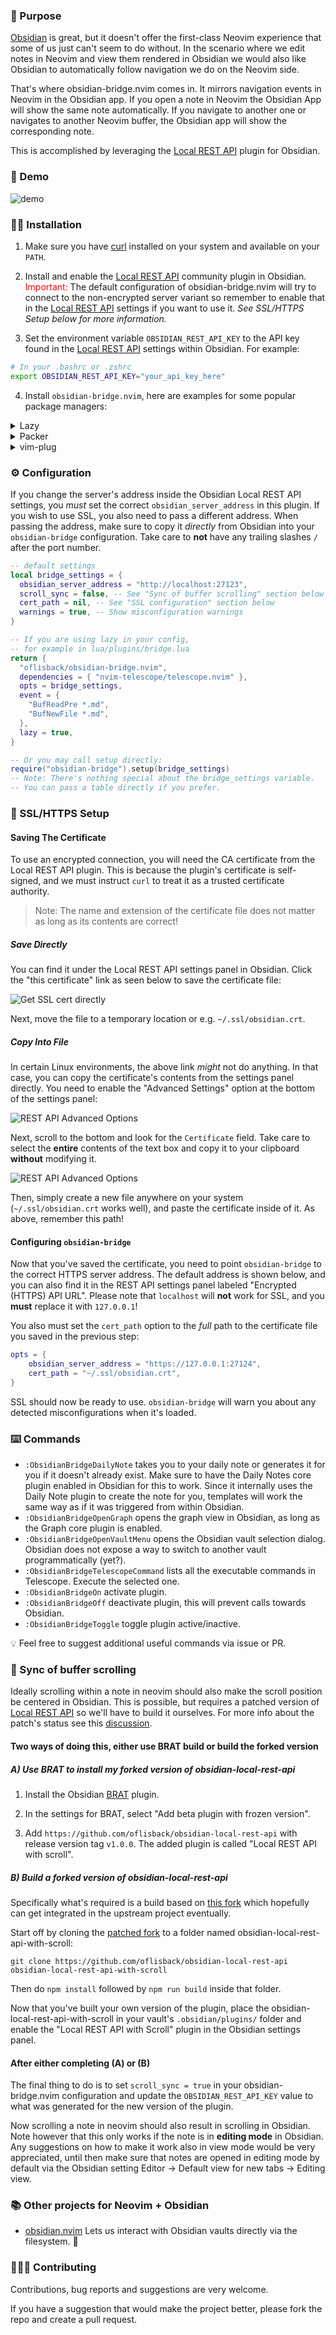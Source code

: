 ### :lotus_position: Purpose

[Obsidian](https://obsidian.md/) is great, but it doesn't offer the first-class Neovim experience that some of us just can't seem to do without. In the scenario where we edit notes in Neovim and view them rendered in Obsidian we would also like Obsidian to automatically follow navigation we do on the Neovim side.

That's where obsidian-bridge.nvim comes in. It mirrors navigation events in Neovim in the Obsidian app. If you open a note in Neovim the Obsidian App will show the same note automatically. If you navigate to another one or navigates to another Neovim buffer, the Obsidian app will show the corresponding note.

This is accomplished by leveraging the [Local REST API](https://github.com/coddingtonbear/obsidian-local-rest-api) plugin for Obsidian.

### :movie_camera: Demo

![demo](assets/obsidian-bridge.gif?raw=true)

### :mechanic: Installation

1. Make sure you have [curl](https://curl.se/) installed on your system and available on your `PATH`.

2. Install and enable the [Local REST API](https://github.com/coddingtonbear/obsidian-local-rest-api) community plugin in Obsidian. <span style="color: red;">Important:</span> The default configuration of obsidian-bridge.nvim will try to connect to the non-encrypted server variant so remember to enable that in the [Local REST API](https://github.com/coddingtonbear/obsidian-local-rest-api) settings if you want to use it. _See SSL/HTTPS Setup below for more information._

3. Set the environment variable `OBSIDIAN_REST_API_KEY` to the API key found in the [Local REST API](https://github.com/coddingtonbear/obsidian-local-rest-api) settings within Obsidian. For example:

```bash
# In your .bashrc or .zshrc
export OBSIDIAN_REST_API_KEY="your_api_key_here"
```

<!-- TODO: Add link to instructions for storing the key securely for users that commit their dotfiles to git. -->

4. Install `obsidian-bridge.nvim`, here are examples for some popular package managers:

<details>
  <summary>Lazy</summary>

```lua
{
  "oflisback/obsidian-bridge.nvim",
  opts = {
    -- your config here
  },
  event = {
    "BufReadPre *.md",
    "BufNewFile *.md",
  },
  lazy = true,
  dependencies = {
    "nvim-lua/plenary.nvim",
  },
}
```

</details>

<details>
  <summary>Packer</summary>

```lua
require('packer').startup(function()
    use {
      'oflisback/obsidian-bridge.nvim',
      requires = { "nvim-telescope/telescope.nvim" }
      config = function() require('obsidian-bridge').setup() end
      requires = {
        "nvim-lua/plenary.nvim",
      },
    }
end)
```

</details>

<details>
  <summary>vim-plug</summary>

```vim
Plug 'nvim-telescope/telescope.nvim'
Plug 'oflisback/obsidian-bridge.nvim'
  Plug 'nvim-lua/plenary.nvim'
```

</details>

### :gear: Configuration

If you change the server's address inside the Obsidian Local REST API settings, you _must_ set the correct `obsidian_server_address` in this plugin. If you wish to use SSL, you also need to pass a different address. When passing the address, make sure to copy it _directly_ from Obsidian into your `obsidian-bridge` configuration. Take care to **not** have any trailing slashes `/` after the port number.

```lua
-- default settings
local bridge_settings = {
  obsidian_server_address = "http://localhost:27123",
  scroll_sync = false, -- See "Sync of buffer scrolling" section below
  cert_path = nil, -- See "SSL configuration" section below
  warnings = true, -- Show misconfiguration warnings
}

-- If you are using lazy in your config,
-- for example in lua/plugins/bridge.lua
return {
  "oflisback/obsidian-bridge.nvim",
  dependencies = { "nvim-telescope/telescope.nvim" },
  opts = bridge_settings,
  event = {
    "BufReadPre *.md",
    "BufNewFile *.md",
  },
  lazy = true,
}

-- Or you may call setup directly:
require("obsidian-bridge").setup(bridge_settings)
-- Note: There's nothing special about the bridge_settings variable.
-- You can pass a table directly if you prefer.
```

### :key: SSL/HTTPS Setup

#### Saving The Certificate

To use an encrypted connection, you will need the CA certificate from the Local REST API plugin. This is because the plugin's certificate is self-signed, and we must instruct `curl` to treat it as a trusted certificate authority.

> Note: The name and extension of the certificate file does not matter as long as its contents are correct!

##### Save Directly

You can find it under the Local REST API settings panel in Obsidian. Click the "this certificate" link as seen below to save the certificate file:

![Get SSL cert directly](assets/cert-a.png)

Next, move the file to a temporary location or e.g. `~/.ssl/obsidian.crt`.

##### Copy Into File

In certain Linux environments, the above link _might_ not do anything. In that case, you can copy the certificate's contents from the settings panel directly. You need to enable the "Advanced Settings" option at the bottom of the settings panel:

![REST API Advanced Options](assets/cert-b-1.png)

Next, scroll to the bottom and look for the `Certificate` field. Take care to select the **entire** contents of the text box and copy it to your clipboard **without** modifying it.

![REST API Advanced Options](assets/cert-b-2.png)

Then, simply create a new file anywhere on your system (`~/.ssl/obsidian.crt` works well), and paste the certificate inside of it. As above, remember this path!

#### Configuring `obsidian-bridge`

Now that you've saved the certificate, you need to point `obsidian-bridge` to the correct HTTPS server address. The default address is shown below, and you can also find it in the REST API settings panel labeled "Encrypted (HTTPS) API URL". Please note that `localhost` will **not** work for SSL, and you **must** replace it with `127.0.0.1`!

You also must set the `cert_path` option to the _full_ path to the certificate file you saved in the previous step:

```lua
opts = {
    obsidian_server_address = "https://127.0.0.1:27124",
    cert_path = "~/.ssl/obsidian.crt",
}
```

SSL should now be ready to use. `obsidian-bridge` will warn you about any detected misconfigurations when it's loaded.

### :keyboard: Commands

- `:ObsidianBridgeDailyNote` takes you to your daily note or generates it for you if it doesn't already exist. Make sure to have the Daily Notes core plugin enabled in Obsidian for this to work. Since it internally uses the Daily Note plugin to create the note for you, templates will work the same way as if it was triggered from within Obsidian.
- `:ObsidianBridgeOpenGraph` opens the graph view in Obsidian, as long as the Graph core plugin is enabled.
- `:ObsidianBridgeOpenVaultMenu` opens the Obsidian vault selection dialog. Obsidian does not expose a way to switch to another vault programmatically (yet?).
- `:ObsidianBridgeTelescopeCommand` lists all the executable commands in Telescope. Execute the selected one.
- `:ObsidianBridgeOn` activate plugin.
- `:ObsidianBridgeOff` deactivate plugin, this will prevent calls towards Obsidian.
- `:ObsidianBridgeToggle` toggle plugin active/inactive.

:bulb: Feel free to suggest additional useful commands via issue or PR.

### :scroll: Sync of buffer scrolling

Ideally scrolling within a note in neovim should also make the scroll position be centered in Obsidian. This is possible, but requires a patched version of [Local REST API](https://github.com/coddingtonbear/obsidian-local-rest-api) so we'll have to build it ourselves. For more info about the patch's status see this [discussion](https://github.com/coddingtonbear/obsidian-local-rest-api/discussions/75).

#### Two ways of doing this, either use BRAT build or build the forked version

##### A) Use BRAT to install my forked version of obsidian-local-rest-api

1. Install the Obsidian [BRAT](https://github.com/TfTHacker/obsidian42-brat) plugin.

2. In the settings for BRAT, select "Add beta plugin with frozen version".

3. Add `https://github.com/oflisback/obsidian-local-rest-api` with release version tag `v1.0.0`. The added plugin is called "Local REST API with scroll".

##### B) Build a forked version of obsidian-local-rest-api

Specifically what's required is a build based on [this fork](https://github.com/coddingtonbear/obsidian-local-rest-api/compare/main...oflisback:obsidian-local-rest-api:main) which hopefully can get integrated in the upstream project eventually.

Start off by cloning the [patched fork](https://github.com/oflisback/obsidian-local-rest-api) to a folder named obsidian-local-rest-api-with-scroll:

```
git clone https://github.com/oflisback/obsidian-local-rest-api obsidian-local-rest-api-with-scroll
```

Then do `npm install` followed by `npm run build` inside that folder.

Now that you've built your own version of the plugin, place the obsidian-local-rest-api-with-scroll in your vault's `.obsidian/plugins/` folder and enable the "Local REST API with Scroll" plugin in the Obsidian settings panel.

#### After either completing (A) or (B)

The final thing to do is to set `scroll_sync = true` in your obsidian-bridge.nvim configuration and update the `OBSIDIAN_REST_API_KEY` value to what was generated for the new version of the plugin.

Now scrolling a note in neovim should also result in scrolling in Obsidian. Note however that this only works if the note is in <b>editing mode</b> in Obsidian. Any suggestions on how to make it work also in view mode would be very appreciated, until then make sure that notes are opened in editing mode by default via the Obsidian setting Editor -> Default view for new tabs -> Editing view.

### :books: Other projects for Neovim + Obsidian

- [obsidian.nvim](https://github.com/epwalsh/obsidian.nvim) Lets us interact with Obsidian vaults directly via the filesystem. :brain:

### :people_holding_hands: Contributing

Contributions, bug reports and suggestions are very welcome.

If you have a suggestion that would make the project better, please fork the repo and create a pull request.
